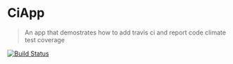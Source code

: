 # CiApp

> An app that demostrates how to add travis ci and report code climate test coverage

[![Build Status](https://travis-ci.org/CryceTruly/CI-App.svg?branch=master)](https://travis-ci.org/CryceTruly/CI-App)